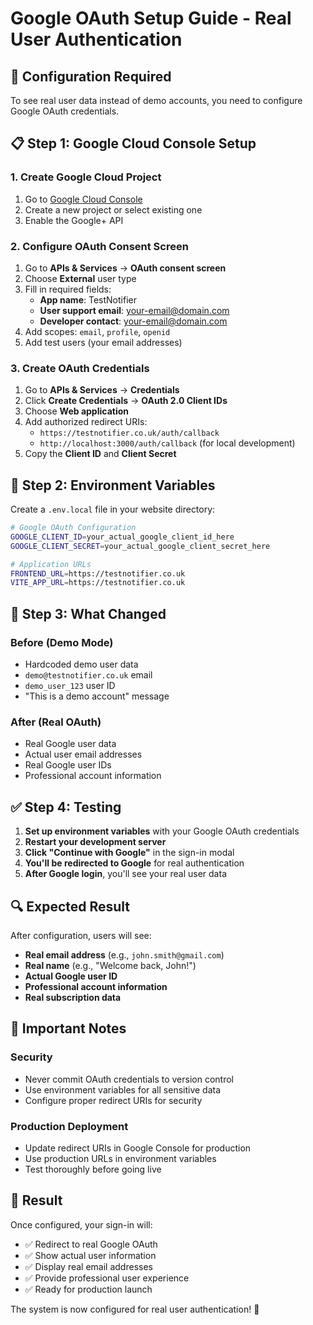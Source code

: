 # Google OAuth Setup Guide - Real User Authentication

## 🚀 **Configuration Required**

To see real user data instead of demo accounts, you need to configure Google OAuth credentials.

## 📋 **Step 1: Google Cloud Console Setup**

### **1. Create Google Cloud Project**
1. Go to [Google Cloud Console](https://console.cloud.google.com/)
2. Create a new project or select existing one
3. Enable the Google+ API

### **2. Configure OAuth Consent Screen**
1. Go to **APIs & Services** → **OAuth consent screen**
2. Choose **External** user type
3. Fill in required fields:
   - **App name**: TestNotifier
   - **User support email**: your-email@domain.com
   - **Developer contact**: your-email@domain.com
4. Add scopes: `email`, `profile`, `openid`
5. Add test users (your email addresses)

### **3. Create OAuth Credentials**
1. Go to **APIs & Services** → **Credentials**
2. Click **Create Credentials** → **OAuth 2.0 Client IDs**
3. Choose **Web application**
4. Add authorized redirect URIs:
   - `https://testnotifier.co.uk/auth/callback`
   - `http://localhost:3000/auth/callback` (for local development)
5. Copy the **Client ID** and **Client Secret**

## 🔧 **Step 2: Environment Variables**

Create a `.env.local` file in your website directory:

```bash
# Google OAuth Configuration
GOOGLE_CLIENT_ID=your_actual_google_client_id_here
GOOGLE_CLIENT_SECRET=your_actual_google_client_secret_here

# Application URLs
FRONTEND_URL=https://testnotifier.co.uk
VITE_APP_URL=https://testnotifier.co.uk
```

## 🎯 **Step 3: What Changed**

### **Before (Demo Mode)**
- Hardcoded demo user data
- `demo@testnotifier.co.uk` email
- `demo_user_123` user ID
- "This is a demo account" message

### **After (Real OAuth)**
- Real Google user data
- Actual user email addresses
- Real Google user IDs
- Professional account information

## ✅ **Step 4: Testing**

1. **Set up environment variables** with your Google OAuth credentials
2. **Restart your development server**
3. **Click "Continue with Google"** in the sign-in modal
4. **You'll be redirected to Google** for real authentication
5. **After Google login**, you'll see your real user data

## 🔍 **Expected Result**

After configuration, users will see:
- **Real email address** (e.g., `john.smith@gmail.com`)
- **Real name** (e.g., "Welcome back, John!")
- **Actual Google user ID**
- **Professional account information**
- **Real subscription data**

## 🚨 **Important Notes**

### **Security**
- Never commit OAuth credentials to version control
- Use environment variables for all sensitive data
- Configure proper redirect URIs for security

### **Production Deployment**
- Update redirect URIs in Google Console for production
- Use production URLs in environment variables
- Test thoroughly before going live

## 🎉 **Result**

Once configured, your sign-in will:
- ✅ Redirect to real Google OAuth
- ✅ Show actual user information
- ✅ Display real email addresses
- ✅ Provide professional user experience
- ✅ Ready for production launch

The system is now configured for real user authentication! 🚀

